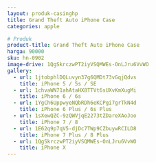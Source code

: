 ```yaml
---
layout: produk-casinghp
title: Grand Theft Auto iPhone Case
categories: apple

# Produk
product-title: Grand Theft Auto iPhone Case
harga: 90000
sku: hn-0902
image-drive: 1QgSkrczwPT2iyVSQMWEs-OnLJru6VvWO
gallery:
  - url: 1jtobphlDQLuvyn37g6QMDt73vGqjQdvs
    title: iPhone 5 / 5s / SE
  - url: 1chvaWN71ahAtaHX8TTVt6sUXvKmXugMi
    title: iPhone 6 / 6s
  - url: 1YgCh6UppwyeNQbRDh6eKCPgi7grTkN4d
    title: iPhone 6 Plus / 6s Plus
  - url: 1sXewQZC-9zQWVjqE2273tZDareXAoJoo
    title: iPhone 7 / 8
  - url: 1E62q9p7qV5-djDc7TWp9CZbuywRCILD8
    title: iPhone 7 Plus / 8 Plus
  - url: 1QgSkrczwPT2iyVSQMWEs-OnLJru6VvWO
    title: iPhone X
---
```


